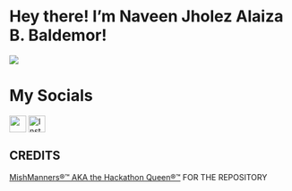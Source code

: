 # Hey there! I’m Naveen Jholez Alaiza B. Baldemor! 

<a href="URL_REDIRECT" target="blank"><img align="center" src="https://images.prestigeonline.com/wp-content/uploads/sites/8/2024/10/22164758/Screenshot-2567-10-22-at-15.47.50-1090x900.png" /></a>


# My Socials
<p align="left">
<a href="https://www.facebook.com/naveen.jholez.alaiza" height="30" /></a>
<a href="https://www.instagram.com/naveeennjholez/" alt="Instagram" height="30" /></a>
<a href="https://www.facebook.com/naveen.jholez.alaiza" target="blank"><img align="center" src="https://upload.wikimedia.org/wikipedia/commons/6/6c/Facebook_Logo_2023.png" alt="" height="30" /></a>
<a href="https://www.instagram.com/naveeennjholez/" target="blank"><img align="center" src="https://github.com/mishmanners/MishManners/blob/master/socials/instagram.png" alt="Instagram" height="30" /></a>
</p>




## CREDITS

<a href="https://github.com/mishmanners" target="blank">MishManners®™ AKA the Hackathon Queen®™</a> FOR THE REPOSITORY
